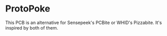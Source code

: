 # ProtoPoke
This PCB is an alternative for Sensepeek's PCBite or WHID's Pizzabite. It's inspired by both of them.
